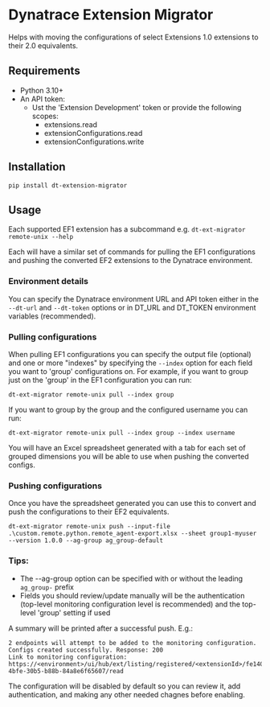 # Dynatrace Extension Migrator

Helps with moving the configurations of select Extensions 1.0 extensions to their 2.0 equivalents.

## Requirements

- Python 3.10+
- An API token:
  - Ust the 'Extension Development' token or provide the following scopes:
    - extensions.read
    - extensionConfigurations.read
    - extensionConfigurations.write

## Installation

`pip install dt-extension-migrator`

## Usage
Each supported EF1 extension has a subcommand e.g. `dt-ext-migrator remote-unix --help`

Each will have a similar set of commands for pulling the EF1 configurations and pushing the converted EF2 extensions to the Dynatrace environment.

### Environment details
You can specify the Dynatrace environment URL and API token either in the `--dt-url` and `--dt-token` options or in DT_URL and DT_TOKEN environment variables (recommended).

### Pulling configurations
When pulling EF1 configurations you can specify the output file (optional) and one or more "indexes" by specifying the `--index` option for each field you want to 'group' configurations on. For example, if you want to group just on the 'group' in the EF1 configuration you can run:

`dt-ext-migrator remote-unix pull --index group`

If you want to group by the group and the configured username you can run:

`dt-ext-migrator remote-unix pull --index group --index username`

You will have an Excel spreadsheet generated with a tab for each set of grouped dimensions you will be able to use when pushing the converted configs.

### Pushing configurations
Once you have the spreadsheet generated you can use this to convert and push the configurations to their EF2 equivalents.

`dt-ext-migrator remote-unix push --input-file .\custom.remote.python.remote_agent-export.xlsx --sheet group1-myuser --version 1.0.0 --ag-group ag_group-default`

### Tips:
 - The --ag-group option can be specified with or without the leading `ag_group-` prefix
 - Fields you should review/update manually will be the authentication (top-level monitoring configuration level is recommended) and the top-level 'group' setting if used

A summary will be printed after a successful push. E.g.:
```
2 endpoints will attempt to be added to the monitoring configuration.
Configs created successfully. Response: 200
Link to monitoring configuration: https://<environment>/ui/hub/ext/listing/registered/<extensionId>/fe14090c-4bfe-30b5-b88b-84a8e6f65607/read
```

The configuration will be disabled by default so you can review it, add authentication, and making any other needed chagnes before enabling.